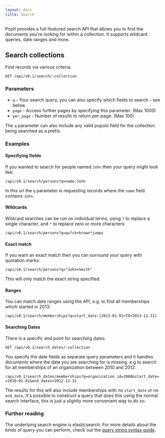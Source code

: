 ```yaml
---
layout: docs
title: Search
---
```


PopIt provides a full-featured search API that allows you to find the documents you're looking for within a collection. It supports wildcard queries, date ranges and more.

## Search collections

Find records via various criteria.

    GET /api/v0.1/search/:collection

### Parameters

- `q` - Your search query, you can also specify which fields to search - see below.
- `page` - Access further pages by specifying this parameter. (Max 1000)
- `per_page` - Number of results to return per-page. (Max 100)

The `q` parameter can also include any valid popolo field for the collection being searched as a prefix.

### Examples

#### Specifying fields

If you wanted to search for people named `John` then your query might look like:

    /api/v0.1/search/persons?q=name:John

In this url the `q` parameter is requesting records where the `name` field contains `John`.

#### Wildcards

Wildcard searches can be run on individual terms, using `?` to replace a single character, and `*` to replace zero or more characters:

    /api/v0.1/search/persons?q=qu?ck+brown*jumps

#### Exact match

If you want an exact match then you can surround your query with quotation marks:

    /api/v0.1/search/persons?q="John+Smith"

This will only match the exact string specified.

#### Ranges

You can match date ranges using the API, e.g. to find all memberships which started in 2013:

    /api/v0.1/search/memberships?q=start_date:[2013-01-01+TO+2013-12-31]

#### Searching Dates

There is a specific end point for searching dates.

    GET /api/v0.1/search_dates/:collection

You specify the date fields as separate query parameters and it handles documents where the date you are searching for is missing. e.g to search for all memberships of an organization between 2010 and 2012:

    /api/v0.1/search_dates/memberships?q=organization_id=2000&start_date=<2010-01-01&end_date=>2012-12-31

The results for this will also include memberships with no `start_date` or no `end_date`. It's possible to construct a query that does this using the normal search interface, this is just a slightly more convenient way to do so.


### Further reading

The underlying search engine is elasticsearch. For more details about the kinds of query you can perform, check out the [query string syntax guide](http://www.elasticsearch.org/guide/en/elasticsearch/reference/current/query-dsl-query-string-query.html#query-string-syntax).
